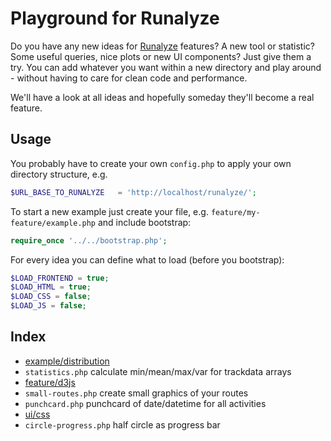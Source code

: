 # Playground for Runalyze
Do you have any new ideas for [Runalyze](https://github.com/Runalyze/Runalyze) features?
A new tool or statistic? Some useful queries, nice plots or new UI components? Just give them a try. You can add whatever you want within a new directory and play around - without having to care for clean code and performance.

We'll have a look at all ideas and hopefully someday they'll become a real feature.

## Usage
You probably have to create your own `config.php` to apply your own directory structure, e.g.
```php
$URL_BASE_TO_RUNALYZE	= 'http://localhost/runalyze/';
```

To start a new example just create your file, e.g. `feature/my-feature/example.php` and include bootstrap:
```php
require_once '../../bootstrap.php';
```

For every idea you can define what to load (before you bootstrap):
```php
$LOAD_FRONTEND = true;
$LOAD_HTML = true;
$LOAD_CSS = false;
$LOAD_JS = false;
```

## Index
 - [example/distribution](https://github.com/Runalyze/runalyze-playground/tree/master/example/distribution)
  - `statistics.php` calculate min/mean/max/var for trackdata arrays
 - [feature/d3js](https://github.com/Runalyze/runalyze-playground/tree/master/feature/d3js)
  - `small-routes.php` create small graphics of your routes
  - `punchcard.php` punchcard of date/datetime for all activities
 - [ui/css](https://github.com/Runalyze/runalyze-playground/tree/master/ui/css)
  - `circle-progress.php` half circle as progress bar